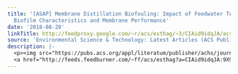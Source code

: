 ```yaml
---
title: '[ASAP] Membrane Distillation Biofouling: Impact of Feedwater Temperature on
  Biofilm Characteristics and Membrane Performance'
date: '2018-08-20'
linkTitle: http://feedproxy.google.com/~r/acs/esthag/~3/CIAid9idqJA/acs.est.8b02744
source: 'Environmental Science & Technology: Latest Articles (ACS Publications)'
description: |-
  <p><img src="https://pubs.acs.org/appl/literatum/publisher/achs/journals/content/esthag/0/esthag.ahead-of-print/acs.est.8b02744/20180820/images/medium/es-2018-02744h_0009.gif" alt="TOC Graphic"/></p><div><cite>Environmental Science & Technology</cite></div><div>DOI: 10.1021/acs.est.8b02744</div><div class="feedflare">
  <a href="http://feeds.feedburner.com/~ff/acs/esthag?a=CIAid9idqJA:9X95OL4Njoo:yIl2AUoC8zA"><img src="http://feeds.feedburner.com/~ff/acs/esthag?d=yIl2AUoC8zA" border="0"></img></a>
---
```

